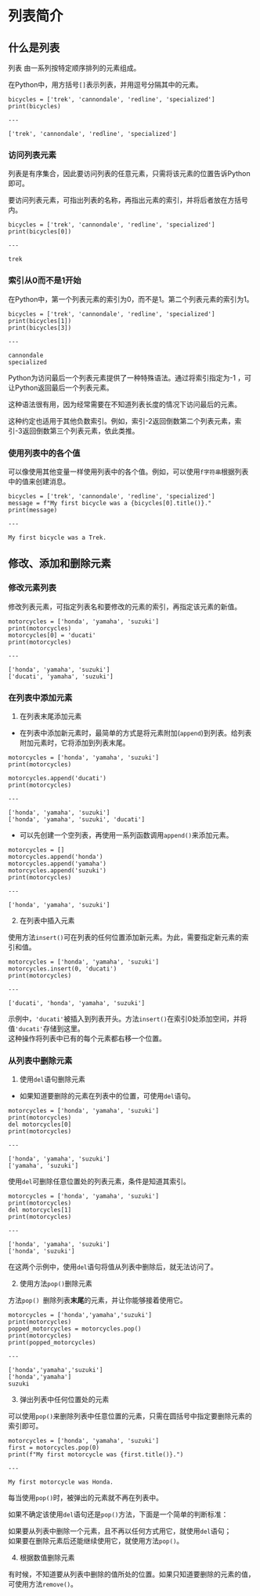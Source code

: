 # 列表简介

## 什么是列表

列表 由一系列按特定顺序排列的元素组成。   

在Python中，用方括号`[]`表示列表，并用逗号分隔其中的元素。

```
bicycles = ['trek', 'cannondale', 'redline', 'specialized'] 
print(bicycles)

---

['trek', 'cannondale', 'redline', 'specialized']
```

### 访问列表元素

列表是有序集合，因此要访问列表的任意元素，只需将该元素的位置告诉Python即可。  

要访问列表元素，可指出列表的名称，再指出元素的索引，并将后者放在方括号内。

```
bicycles = ['trek', 'cannondale', 'redline', 'specialized'] 
print(bicycles[0])

---

trek
```

### 索引从0而不是1开始

在Python中，第一个列表元素的索引为0，而不是1。第二个列表元素的索引为1。

```
bicycles = ['trek', 'cannondale', 'redline', 'specialized'] 
print(bicycles[1]) 
print(bicycles[3])

---

cannondale 
specialized
```

Python为访问最后一个列表元素提供了一种特殊语法。通过将索引指定为-1 ，可让Python返回最后一个列表元素。  

这种语法很有用，因为经常需要在不知道列表长度的情况下访问最后的元素。  

这种约定也适用于其他负数索引。例如，索引-2返回倒数第二个列表元素，索引-3返回倒数第三个列表元素，依此类推。

### 使用列表中的各个值

可以像使用其他变量一样使用列表中的各个值。例如，可以使用`f字符串`根据列表中的值来创建消息。

```
bicycles = ['trek', 'cannondale', 'redline', 'specialized'] 
message = f"My first bicycle was a {bicycles[0].title()}." 
print(message)

---

My first bicycle was a Trek.
```

## 修改、添加和删除元素

### 修改元素列表
修改列表元素，可指定列表名和要修改的元素的索引，再指定该元素的新值。
```
motorcycles = ['honda', 'yamaha', 'suzuki'] 
print(motorcycles) 
motorcycles[0] = 'ducati' 
print(motorcycles)

---

['honda', 'yamaha', 'suzuki'] 
['ducati', 'yamaha', 'suzuki']
```

### 在列表中添加元素

1. 在列表末尾添加元素
* 在列表中添加新元素时，最简单的方式是将元素附加(`append`)到列表。给列表附加元素时，它将添加到列表末尾。
```
motorcycles = ['honda', 'yamaha', 'suzuki'] 
print(motorcycles) 

motorcycles.append('ducati') 
print(motorcycles)

---

['honda', 'yamaha', 'suzuki'] 
['honda', 'yamaha', 'suzuki', 'ducati']
```

* 可以先创建一个空列表，再使用一系列函数调用`append()`来添加元素。
```
motorcycles = [] 
motorcycles.append('honda') 
motorcycles.append('yamaha') 
motorcycles.append('suzuki') 
print(motorcycles)

---

['honda', 'yamaha', 'suzuki']
```

2. 在列表中插入元素

使用方法`insert()`可在列表的任何位置添加新元素。为此，需要指定新元素的索引和值。

```
motorcycles = ['honda', 'yamaha', 'suzuki']
motorcycles.insert(0, 'ducati') 
print(motorcycles)

---

['ducati', 'honda', 'yamaha', 'suzuki']
```
示例中，`'ducati'`被插入到列表开头。方法`insert()`在索引0处添加空间，并将值`'ducati'`存储到这里。  
这种操作将列表中已有的每个元素都右移一个位置。

### 从列表中删除元素

1. 使用`del`语句删除元素

- 如果知道要删除的元素在列表中的位置，可使用`del`语句。

```
motorcycles = ['honda', 'yamaha', 'suzuki'] 
print(motorcycles) 
del motorcycles[0] 
print(motorcycles)

---

['honda', 'yamaha', 'suzuki'] 
['yamaha', 'suzuki']
```

使用`del`可删除任意位置处的列表元素，条件是知道其索引。

```
motorcycles = ['honda', 'yamaha', 'suzuki'] 
print(motorcycles) 
del motorcycles[1] 
print(motorcycles)

---

['honda', 'yamaha', 'suzuki'] 
['honda', 'suzuki']
```

在这两个示例中，使用`del`语句将值从列表中删除后，就无法访问了。

2. 使用方法`pop()`删除元素

方法`pop() `删除列表**末尾**的元素，并让你能够接着使用它。

```
motorcycles = ['honda','yamaha','suzuki'] 
print(motorcycles)
popped_motorcycles = motorcycles.pop()
print(motorcycles)
print(popped_motorcycles)

---

['honda','yamaha','suzuki']
['honda','yamaha']
suzuki
```

3. 弹出列表中任何位置处的元素

可以使用`pop()`来删除列表中任意位置的元素，只需在圆括号中指定要删除元素的索引即可。

```
motorcycles = ['honda', 'yamaha', 'suzuki']
first = motorcycles.pop(0)
print(f"My first motorcycle was {first.title()}.")

---

My first motorcycle was Honda.
```
每当使用`pop()`时，被弹出的元素就不再在列表中。

如果不确定该使用`del`语句还是`pop()`方法，下面是一个简单的判断标准：  

如果要从列表中删除一个元素，且不再以任何方式用它，就使用`del`语句；  
如果要在删除元素后还能继续使用它，就使用方法`pop()`。

4. 根据数值删除元素

有时候，不知道要从列表中删除的值所处的位置。如果只知道要删除的元素的值，可使用方法`remove()`。

